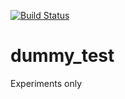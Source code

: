 [![Build Status](https://travis-ci.com/Oloshka/dummy_test.svg?branch=master)](https://travis-ci.com/Oloshka/dummy_test)

# dummy_test

Experiments only
